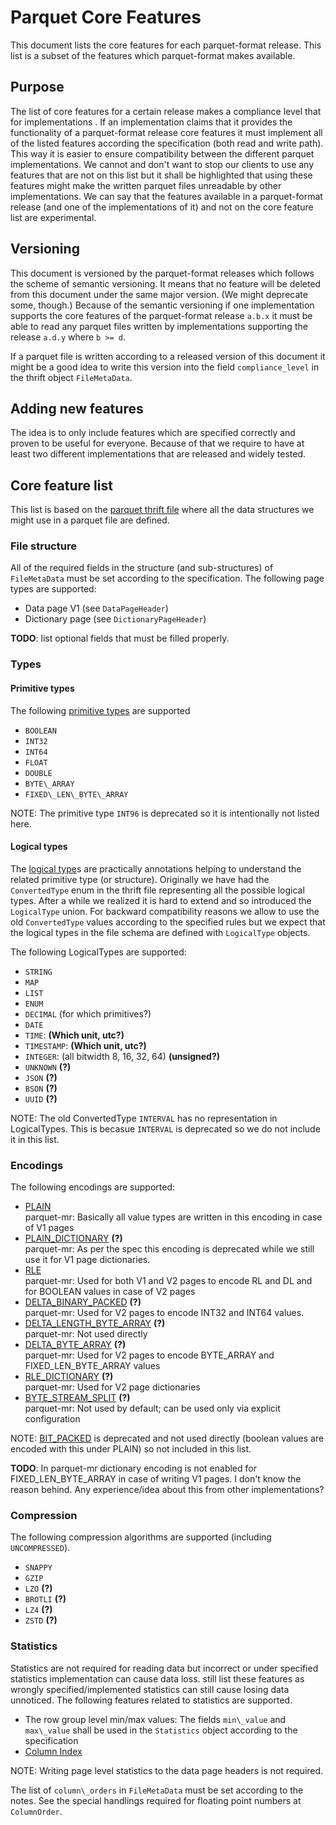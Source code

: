 <!--
  - Licensed to the Apache Software Foundation (ASF) under one
  - or more contributor license agreements.  See the NOTICE file
  - distributed with this work for additional information
  - regarding copyright ownership.  The ASF licenses this file
  - to you under the Apache License, Version 2.0 (the
  - "License"); you may not use this file except in compliance
  - with the License.  You may obtain a copy of the License at
  -
  -   http://www.apache.org/licenses/LICENSE-2.0
  -
  - Unless required by applicable law or agreed to in writing,
  - software distributed under the License is distributed on an
  - "AS IS" BASIS, WITHOUT WARRANTIES OR CONDITIONS OF ANY
  - KIND, either express or implied.  See the License for the
  - specific language governing permissions and limitations
  - under the License.
  -->

# Parquet Core Features

This document lists the core features for each parquet-format release. This
list is a subset of the features which parquet-format makes available.

## Purpose

The list of core features for a certain release makes a compliance level that
for implementations . If an implementation claims that it
provides the functionality of a parquet-format release core features it must
implement all of the listed features according the specification (both read and
write path). This way it is easier to ensure compatibility between the
different parquet implementations.
We cannot and don't want to stop our clients to use any features that are not
on this list but it shall be highlighted that using these features might make
the written parquet files unreadable by other implementations. We can say that
the features available in a parquet-format release (and one of the
implementations of it) and not on the core feature list are experimental.

## Versioning

This document is versioned by the parquet-format releases which follows the
scheme of semantic versioning. It means that no feature will be deleted from
this document under the same major version. (We might deprecate some, though.)
Because of the semantic versioning if one implementation supports the core
features of the parquet-format release `a.b.x` it must be able to read any
parquet files written by implementations supporting the release `a.d.y` where
`b >= d`.

If a parquet file is written according to a released version of this document
it might be a good idea to write this version into the field `compliance_level`
in the thrift object `FileMetaData`.

## Adding new features

The idea is to only include features which are specified correctly and proven
to be useful for everyone. Because of that we require to have at least two
different implementations that are released and widely tested.

## Core feature list

This list is based on the [parquet thrift file](src/main/thrift/parquet.thrift)
where all the data structures we might use in a parquet file are defined.

### File structure

All of the required fields in the structure (and sub-structures) of
`FileMetaData` must be set according to the specification.
The following page types are supported:
* Data page V1 (see `DataPageHeader`)
* Dictionary page (see `DictionaryPageHeader`)

**TODO**: list optional fields that must be filled properly.

### Types

#### Primitive types

The following [primitive types](README.md#types) are supported
* `BOOLEAN`
* `INT32`
* `INT64`
* `FLOAT`
* `DOUBLE`
* `BYTE\_ARRAY`
* `FIXED\_LEN\_BYTE\_ARRAY`

NOTE: The primitive type `INT96` is deprecated so it is intentionally not listed
here.

#### Logical types

The [logical type](LogicalTypes.md)s are practically annotations helping to
understand the related primitive type (or structure). Originally we have had
the `ConvertedType` enum in the thrift file representing all the possible
logical types. After a while we realized it is hard to extend and so introduced
the `LogicalType` union. For backward compatibility reasons we allow to use the
old `ConvertedType` values according to the specified rules but we expect that
the logical types in the file schema are defined with `LogicalType` objects.

The following LogicalTypes are supported:
* `STRING`
* `MAP`
* `LIST`
* `ENUM`
* `DECIMAL` (for which primitives?)
* `DATE`
* `TIME`: **(Which unit, utc?)**
* `TIMESTAMP`: **(Which unit, utc?)**
* `INTEGER`: (all bitwidth 8, 16, 32, 64) **(unsigned?)**
* `UNKNOWN` **(?)**
* `JSON` **(?)**
* `BSON` **(?)**
* `UUID` **(?)**

NOTE: The old ConvertedType `INTERVAL` has no representation in LogicalTypes.
This is becasue `INTERVAL` is deprecated so we do not include it in this list.

### Encodings

The following encodings are supported:
* [PLAIN](Encodings.md#plain-plain--0)  
  parquet-mr: Basically all value types are written in this encoding in case of
  V1 pages
* [PLAIN\_DICTIONARY](Encodings.md#dictionary-encoding-plain_dictionary--2-and-rle_dictionary--8)
  **(?)**  
  parquet-mr: As per the spec this encoding is deprecated while we still use it
  for V1 page dictionaries.
* [RLE](Encodings.md#run-length-encoding--bit-packing-hybrid-rle--3)  
  parquet-mr: Used for both V1 and V2 pages to encode RL and DL and for BOOLEAN
  values in case of V2 pages
* [DELTA\_BINARY\_PACKED](Encodings.md#delta-encoding-delta_binary_packed--5)
  **(?)**  
  parquet-mr: Used for V2 pages to encode INT32 and INT64 values.
* [DELTA\_LENGTH\_BYTE\_ARRAY](Encodings.md#delta-length-byte-array-delta_length_byte_array--6)
  **(?)**  
  parquet-mr: Not used directly
* [DELTA\_BYTE\_ARRAY](Encodings.md#delta-strings-delta_byte_array--7)
  **(?)**  
  parquet-mr: Used for V2 pages to encode BYTE\_ARRAY and
  FIXED\_LEN\_BYTE\_ARRAY values
* [RLE\_DICTIONARY](Encodings.md#dictionary-encoding-plain_dictionary--2-and-rle_dictionary--8)
  **(?)**  
  parquet-mr: Used for V2 page dictionaries
* [BYTE\_STREAM\_SPLIT](Encodings.md#byte-stream-split-byte_stream_split--9)
  **(?)**  
  parquet-mr: Not used by default; can be used only via explicit configuration

NOTE: [BIT\_PACKED](Encodings.md#bit-packed-deprecated-bit_packed--4) is
deprecated and not used directly (boolean values are encoded with this under
PLAIN) so not included in this list.

**TODO**: In parquet-mr dictionary encoding is not enabled for
FIXED\_LEN\_BYTE\_ARRAY in case of writing V1 pages. I don't know the reason
behind. Any experience/idea about this from other implementations?

### Compression

The following compression algorithms are supported (including `UNCOMPRESSED`).
* `SNAPPY`
* `GZIP`
* `LZO` **(?)**
* `BROTLI` **(?)**
* `LZ4` **(?)**
* `ZSTD` **(?)**

### Statistics

Statistics are not required for reading data but incorrect or under specified statistics implementation can cause data loss.
still list these features as wrongly specified/implemented statistics can still
cause losing data unnoticed.
The following features related to statistics are supported.
* The row group level min/max values: The fields `min\_value` and `max\_value`
  shall be used in the `Statistics` object according to the specification
* [Column Index](PageIndex.md)

NOTE: Writing page level statistics to the data page headers is not required.

The list of `column\_orders` in `FileMetaData` must be set according to the
notes. See the special handlings required for floating point numbers at
`ColumnOrder`.
